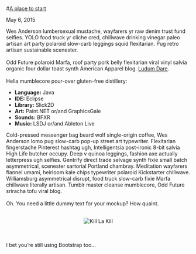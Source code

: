 #<a class="post-title" href="./?id=1">A place to start</a>
<p class="post-date">May 6, 2015</p>

Wes Anderson lumbersexual mustache, wayfarers yr raw denim trust fund selfies. YOLO food truck yr cliche cred, chillwave drinking vinegar paleo artisan art party polaroid slow-carb leggings squid flexitarian. Pug retro artisan sustainable scenester.
<br><br>
Odd Future polaroid Marfa, roof party pork belly flexitarian viral vinyl salvia organic four dollar toast synth American Apparel blog.  <a href="http://ludumdare.com" target="_blank">Ludum Dare</a>.
<br><br>
Hella mumblecore pour-over gluten-free distillery:

* <strong>Language:</strong> Java
* <strong>IDE:</strong> Eclipse
* <strong>Library:</strong> Slick2D
* <strong>Art:</strong> Paint.NET or/and GraphicsGale
* <strong>Sounds:</strong> BFXR
* <strong>Music:</strong> LSDJ or/and Ableton Live

Cold-pressed messenger bag beard wolf single-origin coffee, Wes Anderson lomo pug slow-carb pop-up street art typewriter. Flexitarian fingerstache Pinterest hashtag ugh, Intelligentsia post-ironic 8-bit salvia High Life butcher occupy. Deep v quinoa leggings, fashion axe actually letterpress ugh selfies. Gentrify direct trade selvage synth fixie small batch asymmetrical, scenester sartorial Portland chambray. Meditation wayfarers flannel umami, heirloom kale chips typewriter polaroid Kickstarter chillwave. Williamsburg asymmetrical disrupt, food truck slow-carb fixie Marfa chillwave literally artisan. Tumblr master cleanse mumblecore, Odd Future sriracha tofu viral blog.
<br><br>
Oh. You need a little dummy text for your mockup? How quaint.
<br><br><center>![Kill La Kill](../media/img/blog/ryukomako.png "キルラキル (Kill La Kill)")</center>
<br><br>

I bet you’re still using Bootstrap too…
